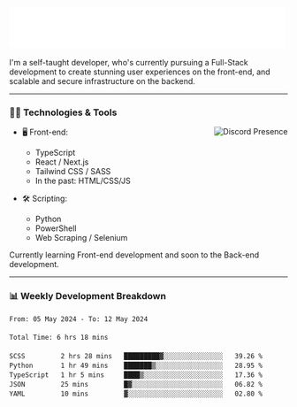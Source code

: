 <img src="assets/wave.svg" alt=":wave:" />

I'm a self-taught developer, who's currently pursuing a Full-Stack development to create stunning user experiences on the front-end, and scalable and secure infrastructure on the backend.

---

### 🧑‍💻 Technologies & Tools

<a href="https://discord.com/users/414304208649453568" target="_blank" rel="nofollow">
   <img src="https://lanyard-profile-readme.vercel.app/api/414304208649453568?idleMessage=Probably%20doing%20something%20else..." alt="Discord Presence" align="right">
</a>

- 🖥️ Front-end:

  - TypeScript
  - React / Next.js
  - Tailwind CSS / SASS
  - In the past: HTML/CSS/JS

- 🛠 Scripting:

  - Python
  - PowerShell
  - Web Scraping / Selenium

Currently learning Front-end development and soon to the Back-end development.

---

### 📊 Weekly Development Breakdown

<!-- ![ccrsxx's GitHub Stats](https://github-readme-stats.vercel.app/api?username=ccrsxx&count_private=true&theme=tokyonight) -->
<!-- ![ccrsxx's Top Langs](https://github-readme-stats.vercel.app/api/top-langs/?username=ccrsxx&hide=lua,java,html&theme=tokyonight) -->

<!--START_SECTION:waka-->

```txt
From: 05 May 2024 - To: 12 May 2024

Total Time: 6 hrs 18 mins

SCSS         2 hrs 28 mins   █████████▓░░░░░░░░░░░░░░░   39.26 %
Python       1 hr 49 mins    ███████▒░░░░░░░░░░░░░░░░░   28.95 %
TypeScript   1 hr 5 mins     ████▒░░░░░░░░░░░░░░░░░░░░   17.36 %
JSON         25 mins         █▓░░░░░░░░░░░░░░░░░░░░░░░   06.82 %
YAML         10 mins         ▓░░░░░░░░░░░░░░░░░░░░░░░░   02.80 %
```

<!--END_SECTION:waka-->
